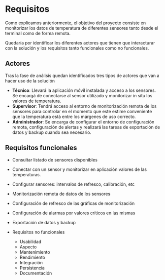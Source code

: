 # Requisitos

Como explicamos anteriormente, el objetivo del proyecto consiste en monitorizar los datos de temperatura de diferentes sensores tanto desde el terminal como de forma remota. 

Quedaría por identificar los diferentes actores que tienen que interacturar con la solución y los requisitos tanto funcionales como no funcionales.


## Actores

Tras la fase de análisis quedan identificados tres tipos de actores que van a hacer uso de la solución

- **Técnico**: Llevará la aplicación móvil instalada y acceso a los sensores. Se encargá de conectarse al sensor utilizado y monitorizar in situ los valores de temperatura.
- **Supervisor**: Tendrá acceso al entorno de monitorización remota de los sensores para controlar en el momento que este estime conveniente que la temperatura está entre los márgenes de uso correcto.
- **Administrador**: Se encarga de configurar el entorno de configuración remota, configuración de alertas y realizará las tareas de exportación de datos y backup cuando sea necesario.


## Requisitos funcionales

 - Consultar listado de sensores disponibles
 - Conectar con un sensor y monitorizar en aplicación valores de las temperaturas.
 - Configurar sensores: intervalos de refresco, calibración, etc
 - Monitorización remota de datos de los sensores
 - Configuración de refresco de las gráficas de monitorización
 - Configuración de alarmas por valores críticos en las mismas
 - Exportación de datos y backup
    
- Requisitos no funcionales
    - Usabilidad
    - Aspecto
    - Mantenimiento
    - Rendimiento
    - Integración
    - Persistencia
    - Documentación